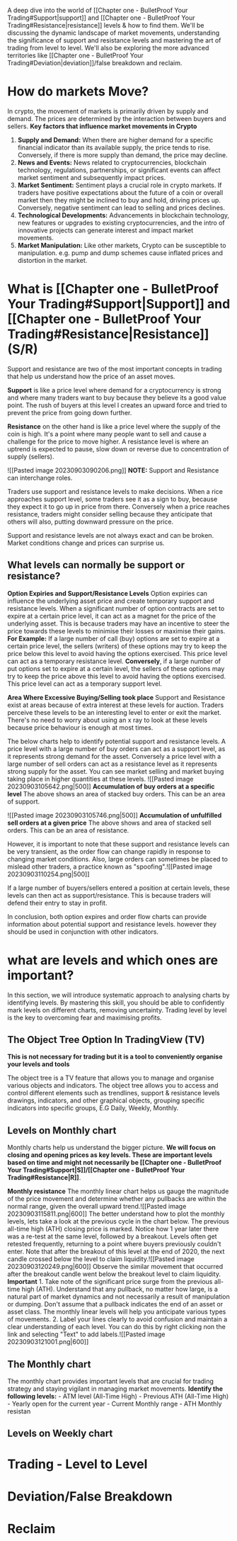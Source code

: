 A deep dive into the world of [[Chapter one - BulletProof Your Trading#Support|support]] and [[Chapter one - BulletProof Your Trading#Resistance|resistance]] levels & how to find them. We'll be discussing the dynamic landscape of market movements, understanding the significance of support and resistance levels and mastering the art of trading from level to level. We'll also be exploring the more advanced territories like [[Chapter one - BulletProof Your Trading#Deviation|deviation]]/false breakdown and reclaim. 

# How do markets Move?
In crypto, the movement of markets is primarily driven by supply and demand. The prices are determined by the interaction between buyers and sellers. 
**Key factors that influence market movements in Crypto**
1. **Supply and Demand:** When there are higher demand for a specific financial indicator than its available supply, the price tends to rise. Conversely, if there is more supply than demand, the price may decline. 
2. **News and Events:** News related to cryptocurrencies, blockchain technology, regulations, partnerships, or significant events can affect market sentiment and subsequently impact prices. 
3. **Market Sentiment:** Sentiment plays a crucial role in crypto markets. If traders have positive expectations about the future of a coin or overall market then they might be inclined to buy and hold, driving prices up. Conversely, negative sentiment can lead to selling and prices declines.  
4. **Technological Developments:** Advancements in blockchain technology, new features or upgrades to existing cryptocurrencies, and the intro of innovative projects can generate interest and impact market movements. 
5. **Market Manipulation:** Like other markets, Crypto can be susceptible to manipulation. e.g. pump and dump schemes cause inflated prices and distortion in the market. 
# What is [[Chapter one - BulletProof Your Trading#Support|Support]] and [[Chapter one - BulletProof Your Trading#Resistance|Resistance]] (S/R)
Support and resistance are two of the most important concepts in trading that help us understand how the price of an asset moves. 

**Support** is like a price level where demand for a cryptocurrency is strong and where many traders want to buy because they believe its a good value point. The rush of buyers at this level l creates an upward force and tried to prevent the price from going down further. 

**Resistance** on the other hand is like a price level where the supply of the coin is high. It's a point where many people want to sell and cause a challenge for the price to move higher. A resistance level is where an uptrend is expected to pause, slow down or reverse due to concentration of supply (sellers).

![[Pasted image 20230903090206.png]]
**NOTE:** Support and Resistance can interchange roles. 

Traders use support and resistance levels to make decisions. When a rice approaches support level, some traders see it as a sign to buy, because they expect it to go up in price from there. Conversely when a price reaches resistance, traders might consider selling because they anticipate that others will also, putting downward pressure on the price. 

Support and resistance levels are not always exact and can be broken. Market conditions change and prices can surprise us. 
## What levels can normally be support or resistance? 
**Option Expiries and Support/Resistance Levels**
	Option expiries can influence the underlying asset price and create temporary support and resistance levels. 
	When a significant number of option contracts are set to expire at a certain price level, it can act as a magnet for the price of the underlying asset. This is because traders may have an incentive to steer the price towards these levels to minimise their losses or maximise their gains.
	**For Example:** If a large number of call (buy) options are set to expire at a certain price level, the sellers (writers) of these options may try to keep the price below this level to avoid having the options exercised. This price level can act as a temporary resistance level. **Conversely**, if a large number of put options set to expire at a certain level, the sellers of these options may try to keep the price above this level to avoid having the options exercised. This price level can act as a temporary support level. 
	
**Area Where Excessive Buying/Selling took place**
	Support and Resistance exist at areas because of extra interest at these levels for auction. 
	Traders perceive these levels to be an interesting level to enter or exit the market. There's no need to worry about using an x ray to look at these levels because price behaviour is enough at most times. 

The below charts help to identify potential support and resistance levels. A price level with a large number of buy orders can act as a support level, as it represents strong demand for the asset. Conversely a price level with a large number of sell orders can act as a resistance level as it represents strong supply for the asset. You can see market selling and market buying taking place in higher quantities at these levels. 
![[Pasted image 20230903105642.png|500]]
**Accumulation of buy orders at a specific level**
The above shows an area of stacked buy orders. This can be an area of support.

![[Pasted image 20230903105746.png|500]]
**Accumulation of unfulfilled sell orders at a given price**
The above shows and area of stacked sell orders. This can be an area of resistance.

However, it is important to note that these support and resistance levels can be very transient, as the order flow can change rapidly in response to changing market conditions. Also, large orders can sometimes be placed to mislead other traders, a practice known as "spoofing".![[Pasted image 20230903110254.png|500]]

If a large number of buyers/sellers entered a position at certain levels, these levels can then act as support/resistance. This is because traders will defend their entry to stay in profit. 

In conclusion, both option expires and order flow charts can provide information about potential support and resistance levels. however they should be used in conjunction with other indicators.  
# what are levels and which ones are important?
In this section, we will introduce systematic approach to analysing charts by identifying levels. By mastering this skill, you should be able to confidently mark levels on different charts, removing uncertainty. Trading level by level is the key to overcoming fear and maximising profits.
## The Object Tree Option In TradingView (TV)
**This is not necessary for trading but it is a tool to conveniently organise your levels and tools**

The object tree is a TV feature that allows you to manage and organise various objects and indicators. The object tree allows you to access and control different elements such as trendlines, support & resistance levels drawings, indicators, and other graphical objects, grouping specific indicators into specific groups, E.G Daily, Weekly, Monthly. 
## Levels on Monthly chart
Monthly charts help us understand the bigger picture. 
**We will focus on closing and opening prices as key levels. These are important levels based on time and might not necessarily be [[Chapter one - BulletProof Your Trading#Support|S]]/[[Chapter one - BulletProof Your Trading#Resistance|R]]**.

**Monthly resistance**
	The monthly linear chart helps us gauge the magnitude of the price movement and determine whether any pullbacks are within the normal range, given the overall upward trend.![[Pasted image 20230903115811.png|600]]
	The better understand how to plot the monthly levels, lets take a look at the previous cycle in the chart below. 
	The previous all-time high (ATH) closing price is marked. 
	Notice how 1 year later there was a re-test at the same level, followed by a breakout. Levels often get retested frequently, returning to a point where buyers previously couldn't enter. Note that after the breakout of this level at the end of 2020, the next candle crossed below the level to claim liquidity.![[Pasted image 20230903120249.png|600]] 
	Observe the similar movement that occurred after the breakout candle went below the breakout level to claim liquidity.
**Important**
	1. Take note of the significant price surge from the previous all-time high (ATH). Understand that any pullback, no matter how large, is a natural part of market dynamics and not necessarily a result of manipulation or dumping. Don't assume that a pullback indicates the end of an asset or asset class. The monthly linear levels will help you anticipate various types of movements. 
	2. Label your lines clearly to avoid confusion and maintain a clear understanding of each level. You can do this by right clicking non the link and selecting "Text" to add labels.![[Pasted image 20230903121001.png|600]]

## The Monthly chart
The monthly chart provides important levels that are crucial for trading strategy and staying vigilant in managing market movements. 
**Identify the following levels:**
	- ATM level (All-Time High)
	- Previous ATH (All-Time High)
	- Yearly open for the current year
	- Current Monthly range
	- ATH Monthly resistan
## Levels on Weekly chart

# Trading - Level to Level
# Deviation/False Breakdown
# Reclaim